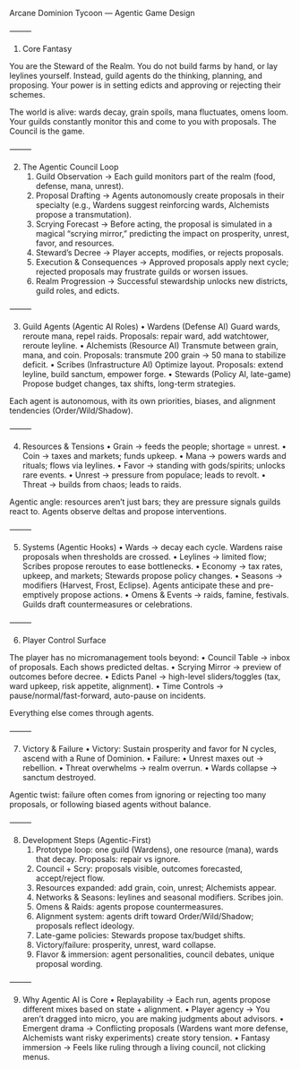 Arcane Dominion Tycoon — Agentic Game Design

⸻

1) Core Fantasy

You are the Steward of the Realm. You do not build farms by hand, or lay leylines yourself. Instead, guild agents do the thinking, planning, and proposing. Your power is in setting edicts and approving or rejecting their schemes.

The world is alive: wards decay, grain spoils, mana fluctuates, omens loom. Your guilds constantly monitor this and come to you with proposals. The Council is the game.

⸻

2) The Agentic Council Loop
	1.	Guild Observation → Each guild monitors part of the realm (food, defense, mana, unrest).
	2.	Proposal Drafting → Agents autonomously create proposals in their specialty (e.g., Wardens suggest reinforcing wards, Alchemists propose a transmutation).
	3.	Scrying Forecast → Before acting, the proposal is simulated in a magical “scrying mirror,” predicting the impact on prosperity, unrest, favor, and resources.
	4.	Steward’s Decree → Player accepts, modifies, or rejects proposals.
	5.	Execution & Consequences → Approved proposals apply next cycle; rejected proposals may frustrate guilds or worsen issues.
	6.	Realm Progression → Successful stewardship unlocks new districts, guild roles, and edicts.

⸻

3) Guild Agents (Agentic AI Roles)
	•	Wardens (Defense AI)
Guard wards, reroute mana, repel raids. Proposals: repair ward, add watchtower, reroute leyline.
	•	Alchemists (Resource AI)
Transmute between grain, mana, and coin. Proposals: transmute 200 grain → 50 mana to stabilize deficit.
	•	Scribes (Infrastructure AI)
Optimize layout. Proposals: extend leyline, build sanctum, empower forge.
	•	Stewards (Policy AI, late-game)
Propose budget changes, tax shifts, long-term strategies.

Each agent is autonomous, with its own priorities, biases, and alignment tendencies (Order/Wild/Shadow).

⸻

4) Resources & Tensions
	•	Grain → feeds the people; shortage = unrest.
	•	Coin → taxes and markets; funds upkeep.
	•	Mana → powers wards and rituals; flows via leylines.
	•	Favor → standing with gods/spirits; unlocks rare events.
	•	Unrest → pressure from populace; leads to revolt.
	•	Threat → builds from chaos; leads to raids.

Agentic angle: resources aren’t just bars; they are pressure signals guilds react to. Agents observe deltas and propose interventions.

⸻

5) Systems (Agentic Hooks)
	•	Wards → decay each cycle. Wardens raise proposals when thresholds are crossed.
	•	Leylines → limited flow; Scribes propose reroutes to ease bottlenecks.
	•	Economy → tax rates, upkeep, and markets; Stewards propose policy changes.
	•	Seasons → modifiers (Harvest, Frost, Eclipse). Agents anticipate these and pre-emptively propose actions.
	•	Omens & Events → raids, famine, festivals. Guilds draft countermeasures or celebrations.

⸻

6) Player Control Surface

The player has no micromanagement tools beyond:
	•	Council Table → inbox of proposals. Each shows predicted deltas.
	•	Scrying Mirror → preview of outcomes before decree.
	•	Edicts Panel → high-level sliders/toggles (tax, ward upkeep, risk appetite, alignment).
	•	Time Controls → pause/normal/fast-forward, auto-pause on incidents.

Everything else comes through agents.

⸻

7) Victory & Failure
	•	Victory: Sustain prosperity and favor for N cycles, ascend with a Rune of Dominion.
	•	Failure:
	•	Unrest maxes out → rebellion.
	•	Threat overwhelms → realm overrun.
	•	Wards collapse → sanctum destroyed.

Agentic twist: failure often comes from ignoring or rejecting too many proposals, or following biased agents without balance.

⸻

8) Development Steps (Agentic-First)
	1.	Prototype loop: one guild (Wardens), one resource (mana), wards that decay. Proposals: repair vs ignore.
	2.	Council + Scry: proposals visible, outcomes forecasted, accept/reject flow.
	3.	Resources expanded: add grain, coin, unrest; Alchemists appear.
	4.	Networks & Seasons: leylines and seasonal modifiers. Scribes join.
	5.	Omens & Raids: agents propose countermeasures.
	6.	Alignment system: agents drift toward Order/Wild/Shadow; proposals reflect ideology.
	7.	Late-game policies: Stewards propose tax/budget shifts.
	8.	Victory/failure: prosperity, unrest, ward collapse.
	9.	Flavor & immersion: agent personalities, council debates, unique proposal wording.

⸻

9) Why Agentic AI is Core
	•	Replayability → Each run, agents propose different mixes based on state + alignment.
	•	Player agency → You aren’t dragged into micro, you are making judgments about advisors.
	•	Emergent drama → Conflicting proposals (Wardens want more defense, Alchemists want risky experiments) create story tension.
	•	Fantasy immersion → Feels like ruling through a living council, not clicking menus.